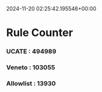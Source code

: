 2024-11-20 02:25:42.195546+00:00
# Rule Counter 
 ### UCATE : 494989

 ### Veneto : 103055

 ### Allowlist : 13930